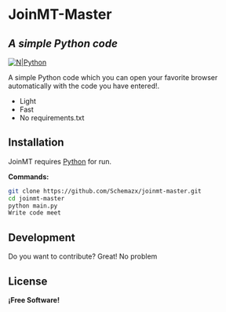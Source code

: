 # JoinMT-Master
## _A simple Python code_

[![N|Python](https://www.python.org/static/community_logos/python-powered-w-100x40.png)](https://www.python.org/)

A simple Python code which you can open your favorite browser automatically with the code you have entered!.

- Light
- Fast
- No requirements.txt

## Installation

JoinMT requires [Python](https://www.python.org/) for run.

**Commands:**
```sh
git clone https://github.com/Schemazx/joinmt-master.git
cd joinmt-master
python main.py
Write code meet
```

## Development

Do you want to contribute? Great! No problem


## License

**¡Free Software!**
